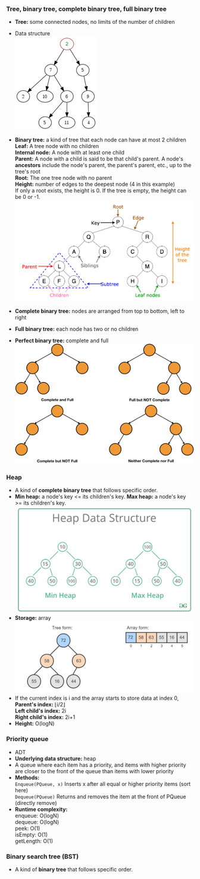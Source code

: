 ### Tree, binary tree, complete binary tree, full binary tree
* **Tree:** some connected nodes, no limits of the number of children  
* Data structure  
![image](images/Tree-1.png)

* **Binary tree:** a kind of tree that each node can have at most 2 children  
  **Leaf:** A tree node with no children  
  **Internal node:** A node with at least one child  
  **Parent:** A node with a child is said to be that child's parent. A node's **ancestors** include the node's parent, the parent's parent, etc., up to the tree's root  
  **Root:** The one tree node with no parent  
  **Height:** number of edges to the deepest node (4 in this example)  
  If only a root exists, the height is 0. If the tree is empty, the height can be 0 or -1.  
![image](images/Tree-3.png)  
* **Complete binary tree:** nodes are arranged from top to bottom, left to right
* **Full binary tree:** each node has two or no children
* **Perfect binary tree:** complete and full
![image](images/Tree-2.png)



### Heap
* A kind of **complete binary tree** that follows specific order.
* **Min heap:** a node's key <= its children's key. **Max heap:** a node's key >= its children's key.  
![image](images/Tree-4.png)
* **Storage:** array  
![image](images/Tree-5.png)
* If the current index is i and the array starts to store data at index 0,  
  **Parent's index:** ⌊i/2⌋  
  **Left child's index:** 2i  
  **Right child's index:** 2i+1  
* **Height:** O(logN)  

### Priority queue
* ADT
* **Underlying data structure:** heap
* A queue where each item has a priority, and items with higher priority are closer to the front of the queue than items with lower priority
* **Methods:**  
  `Enqueue(PQueue, x)` Inserts x after all equal or higher priority items (sort here)  
  `Dequeue(PQueue)`	Returns and removes the item at the front of PQueue (directly remove)  
* **Runtime complexity:**  
  enqueue: O(logN)  
  dequeue: O(logN)  
  peek: O(1)  
  isEmpty: O(1)  
  getLength: O(1)  

### Binary search tree (BST)
* A kind of **binary tree** that follows specific order.
